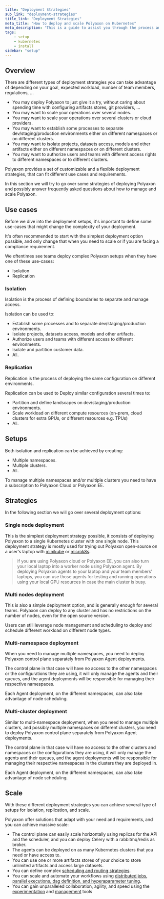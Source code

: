 ```yaml
---
title: "Deployment Strategies"
sub_link: "deployment-strategies"
title_link: "Deployment Strategies"
meta_title: "How to deploy and scale Polyaxon on Kubernetes"
meta_description: "This is a guide to assist you through the process and strategies of deploying and scaling a Polyaxon."
tags:
    - setup
    - kubernetes
    - install
sidebar: "setup"
---
```


## Overview

There are different types of deployment strategies you can take advantage of depending on your goal, expected workload, number of team members, regulations, ...
  * You may deploy Polyaxon to just give it a try, without caring about spending time with configuring artifacts stores, git providers, ...
  * You may want to scale your operations over several nodes.
  * You may want to scale your operations over several clusters or cloud providers.
  * You may want to establish some processes to separate dev/staging/production environments either on different namespaces or on different clusters.
  * You may want to isolate projects, datasets access, models and other artifacts either on different namespaces or on different clusters.
  * You may want to authorize users and teams with different access rights to different namespaces or to different clusters.

Polyaxon provides a set of customizable and a flexible deployment strategies, that can fit different use cases and requirements.

In this section we will try to go over some strategies of deploying Polyaxon and possibly answer frequently asked questions about how to manage and scale Polyaxon.

## Use cases

Before we dive into the deployment setups, it's important to define some use-cases that might change the complexity of your deployment.

It's often recommended to start with the simplest deployment option possible, and only change that when you need to scale or if you are facing a compliance requirement.

We oftentimes see teams deploy complex Polyaxon setups when they have one of these use-cases:
 * Isolation
 * Replication
 
### Isolation

Isolation is the process of defining boundaries to separate and manage access.

Isolation can be used to:
  
  * Establish some processes and to separate dev/staging/production environments.
  * Isolate projects, datasets access, models and other artifacts.
  * Authorize users and teams with different access to different environments.
  * Isolate and partition customer data. 
  * All.


### Replication

Replication is the process of deploying the same configuration on different environments.

Replication can be used to Deploy similar configuration several times to:
  
  * Partition and define landscapes on dev/staging/production environments.
  * Scale workload on different compute resources (on-prem, cloud clusters for extra GPUs, or different resources e.g. TPUs)
  * All.


## Setups

Both isolation and replication can be achieved by creating:

  * Multiple namespaces.
  * Multiple clusters.
  * All.

To manage multiple namespaces and/or multiple clusters you need to have a subscription to Polyaxon Cloud or Polyaxon EE. 

## Strategies 

In the following section we will go over several deployment options: 

### Single node deployment

This is the simplest deployment strategy possible, it consists of deploying Polyaxon to a single Kubernetes cluster with one single node.
This deployment strategy is mostly used for trying out Polyaxon open-source on a user's laptop with [minikube](https://github.com/kubernetes/minikube) or [microk8s](https://microk8s.io/).

> If you are using Polyaxon cloud or Polyaxon EE, you can also turn your local laptop into a worker node using Polyaxon agent. 
By deploying Polyaxon agents to your laptop and your team members' laptops, you can use those agents for 
testing and running operations using your local GPU resources in case the main cluster is busy.  

### Multi nodes deployment

This is also a simple deployment option, and is generally enough for several teams. 
Polyaxon can deploy to any cluster and has no restrictions on the number of nodes, even for the open source version. 

Users can still leverage node management and scheduling to deploy and schedule different workload on different node types.

### Multi-namespace deployment

When you need to manage multiple namespaces, you need to deploy Polyaxon control plane separately from Polyaxon Agent deployments.

The control plane in that case will have no access to the other namespaces or the configurations they are using, 
it will only manage the agents and their queues, and the agent deployments will be responsible for managing their respective namespaces.

Each Agent deployment, on  the different namespaces, can also take advantage of node scheduling.

### Multi-cluster deployment

Similar to multi-namespace deployment, when you need to manage multiple clusters, and possibly multiple namespaces on different clusters, 
you need to deploy Polyaxon control plane separately from Polyaxon Agent deployments.

The control plane in that case will have no access to the other clusters and namespaces or the configurations they are using, 
it will only manage the agents and their queues, and the agent deployments will be responsible for managing their respective namespaces in the clusters they are deployed in.

Each Agent deployment, on  the different namespaces, can also take advantage of node scheduling.

## Scale

With these different deployment strategies you can achieve several type of setups for isolation, replication, and scale.

Polyaxon offer solutions that adapt with your need and requirements, and you can achieve massive scale:
 
 * The control plane can easily scale horizontally using replicas for the API and the scheduler, and you can deploy Celery with a rabbitmq/redis as broker.
 * The agents can be deployed on as many Kubernetes clusters that you need or have access to.
 * You can use one or more artifacts stores of your choice to store unlimited artifacts and access large datasets.
 * You can define complex [scheduling and routing strategies](/docs/core/scheduling-strategies/).
 * You can scale and automate your workflows using [distributed jobs](/docs/experimentation/distributed/), [parallel executions, dag definition, and hyperaparameter tuning](/docs/automation/).
 * You can gain unparalleled collaboration, agility, and speed using the [experimentation](/docs/experimentation/) and [management](/docs/management/) tools
